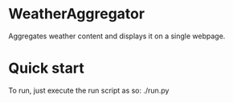 # WeatherAggregator

Aggregates weather content and displays it on a single webpage.

# Quick start

To run, just execute the run script as so:
./run.py
